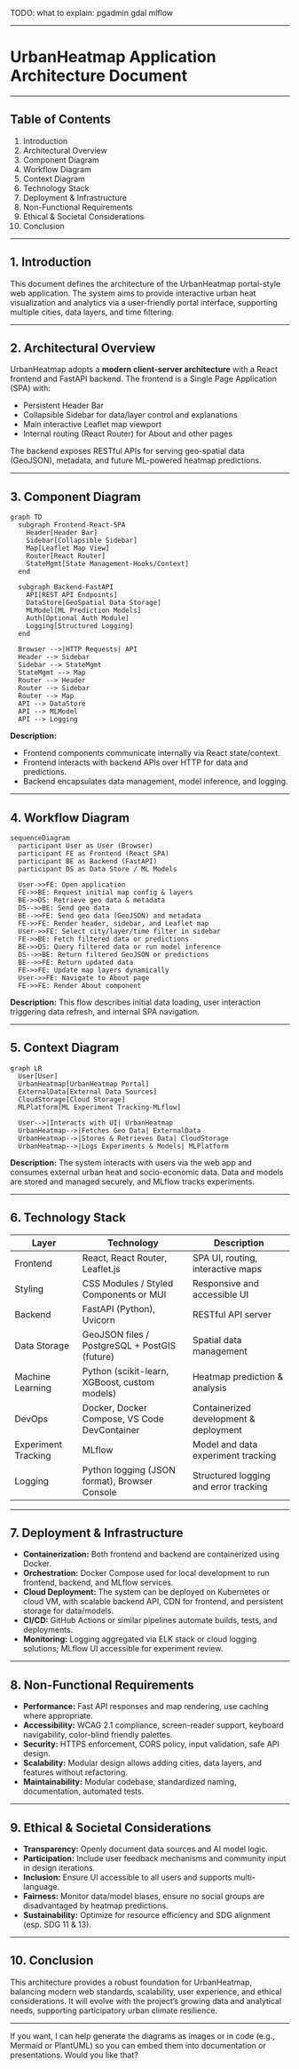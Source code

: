 TODO:
what to explain:
  pgadmin
  gdal
  mlflow
  

---

# UrbanHeatmap Application Architecture Document

---

## Table of Contents

1. Introduction
2. Architectural Overview
3. Component Diagram
4. Workflow Diagram
5. Context Diagram
6. Technology Stack
7. Deployment & Infrastructure
8. Non-Functional Requirements
9. Ethical & Societal Considerations
10. Conclusion

---

## 1. Introduction

This document defines the architecture of the UrbanHeatmap portal-style web application. The system aims to provide interactive urban heat visualization and analytics via a user-friendly portal interface, supporting multiple cities, data layers, and time filtering.

---

## 2. Architectural Overview

UrbanHeatmap adopts a **modern client-server architecture** with a React frontend and FastAPI backend. The frontend is a Single Page Application (SPA) with:

* Persistent Header Bar
* Collapsible Sidebar for data/layer control and explanations
* Main interactive Leaflet map viewport
* Internal routing (React Router) for About and other pages

The backend exposes RESTful APIs for serving geo-spatial data (GeoJSON), metadata, and future ML-powered heatmap predictions.

---

## 3. Component Diagram

```mermaid
graph TD
  subgraph Frontend-React-SPA
    Header[Header Bar]
    Sidebar[Collapsible Sidebar]
    Map[Leaflet Map View]
    Router[React Router]
    StateMgmt[State Management-Hooks/Context]
  end

  subgraph Backend-FastAPI
    API[REST API Endpoints]
    DataStore[GeoSpatial Data Storage]
    MLModel[ML Prediction Models]
    Auth[Optional Auth Module]
    Logging[Structured Logging]
  end

  Browser -->|HTTP Requests| API
  Header --> Sidebar
  Sidebar --> StateMgmt
  StateMgmt --> Map
  Router --> Header
  Router --> Sidebar
  Router --> Map
  API --> DataStore
  API --> MLModel
  API --> Logging
```

**Description:**

* Frontend components communicate internally via React state/context.
* Frontend interacts with backend APIs over HTTP for data and predictions.
* Backend encapsulates data management, model inference, and logging.

---

## 4. Workflow Diagram

```mermaid
sequenceDiagram
  participant User as User (Browser)
  participant FE as Frontend (React SPA)
  participant BE as Backend (FastAPI)
  participant DS as Data Store / ML Models

  User->>FE: Open application
  FE->>BE: Request initial map config & layers
  BE->>DS: Retrieve geo data & metadata
  DS-->>BE: Send geo data
  BE-->>FE: Send geo data (GeoJSON) and metadata
  FE->>FE: Render header, sidebar, and Leaflet map
  User->>FE: Select city/layer/time filter in sidebar
  FE->>BE: Fetch filtered data or predictions
  BE->>DS: Query filtered data or run model inference
  DS-->>BE: Return filtered GeoJSON or predictions
  BE-->>FE: Return updated data
  FE->>FE: Update map layers dynamically
  User->>FE: Navigate to About page
  FE->>FE: Render About component
```

**Description:**
This flow describes initial data loading, user interaction triggering data refresh, and internal SPA navigation.

---

## 5. Context Diagram

```mermaid
graph LR
  User[User]
  UrbanHeatmap[UrbanHeatmap Portal]
  ExternalData[External Data Sources]
  CloudStorage[Cloud Storage]
  MLPlatform[ML Experiment Tracking-MLflow]

  User-->|Interacts with UI| UrbanHeatmap
  UrbanHeatmap-->|Fetches Geo Data| ExternalData
  UrbanHeatmap-->|Stores & Retrieves Data| CloudStorage
  UrbanHeatmap-->|Logs Experiments & Models| MLPlatform
```

**Description:**
The system interacts with users via the web app and consumes external urban heat and socio-economic data. Data and models are stored and managed securely, and MLflow tracks experiments.

---

## 6. Technology Stack

| Layer               | Technology                                    | Description                            |
| ------------------- | --------------------------------------------- | -------------------------------------- |
| Frontend            | React, React Router, Leaflet.js               | SPA UI, routing, interactive maps      |
| Styling             | CSS Modules / Styled Components or MUI        | Responsive and accessible UI           |
| Backend             | FastAPI (Python), Uvicorn                     | RESTful API server                     |
| Data Storage        | GeoJSON files / PostgreSQL + PostGIS (future) | Spatial data management                |
| Machine Learning    | Python (scikit-learn, XGBoost, custom models) | Heatmap prediction & analysis          |
| DevOps              | Docker, Docker Compose, VS Code DevContainer  | Containerized development & deployment |
| Experiment Tracking | MLflow                                        | Model and data experiment tracking     |
| Logging             | Python logging (JSON format), Browser Console | Structured logging and error tracking  |

---

## 7. Deployment & Infrastructure

* **Containerization:** Both frontend and backend are containerized using Docker.
* **Orchestration:** Docker Compose used for local development to run frontend, backend, and MLflow services.
* **Cloud Deployment:** The system can be deployed on Kubernetes or cloud VM, with scalable backend API, CDN for frontend, and persistent storage for data/models.
* **CI/CD:** GitHub Actions or similar pipelines automate builds, tests, and deployments.
* **Monitoring:** Logging aggregated via ELK stack or cloud logging solutions; MLflow UI accessible for experiment review.

---

## 8. Non-Functional Requirements

* **Performance:** Fast API responses and map rendering, use caching where appropriate.
* **Accessibility:** WCAG 2.1 compliance, screen-reader support, keyboard navigability, color-blind friendly palettes.
* **Security:** HTTPS enforcement, CORS policy, input validation, safe API design.
* **Scalability:** Modular design allows adding cities, data layers, and features without refactoring.
* **Maintainability:** Modular codebase, standardized naming, documentation, automated tests.

---

## 9. Ethical & Societal Considerations

* **Transparency:** Openly document data sources and AI model logic.
* **Participation:** Include user feedback mechanisms and community input in design iterations.
* **Inclusion:** Ensure UI accessible to all users and supports multi-language.
* **Fairness:** Monitor data/model biases, ensure no social groups are disadvantaged by heatmap predictions.
* **Sustainability:** Optimize for resource efficiency and SDG alignment (esp. SDG 11 & 13).

---

## 10. Conclusion

This architecture provides a robust foundation for UrbanHeatmap, balancing modern web standards, scalability, user experience, and ethical considerations. It will evolve with the project’s growing data and analytical needs, supporting participatory urban climate resilience.

---

If you want, I can help generate the diagrams as images or in code (e.g., Mermaid or PlantUML) so you can embed them into documentation or presentations. Would you like that?
